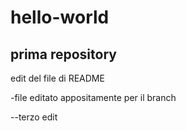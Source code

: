 # hello-world
prima repository
--

edit del file di README

-file editato appositamente per il branch

--terzo edit
